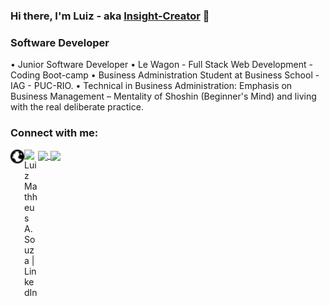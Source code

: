 ### Hi there, I'm Luiz - aka [Insight-Creator][website] 👋

### Software Developer

• Junior Software Developer
• Le Wagon - Full Stack Web Development - Coding Boot-camp
• Business Administration Student at Business School - IAG - PUC-RIO.
• Technical in Business Administration: Emphasis on Business Management
– Mentality of Shoshin (Beginner's Mind) and living with the real deliberate practice.

### Connect with me:

[<img align="left" alt="insight-creator.com" width="22px" src="https://raw.githubusercontent.com/iconic/open-iconic/master/svg/globe.svg" />][website]
[<img align="left" alt="Luiz Mathheus A. Souza | LinkedIn" width="22px" src="https://cdn.jsdelivr.net/npm/simple-icons@v3/icons/linkedin.svg" />][linkedin]


<a href="https://github.com/Insight-Creator/github-readme-stats">
  <img align="center" src="https://github-readme-stats.vercel.app/api/pin/?username=Insight-Creator&repo=opendax" />
</a>
<a href="https://github.com/Insight-Creator/convoychat">
  <img align="center" src="https://github-readme-stats.vercel.app/api/pin/?username=Insight-Creator&repo=peatio" />
</a>

[website]: https://insight-creator.github.io/dev-profile/
[linkedin]: https://www.linkedin.com/in/luiz-affonsosouza/
